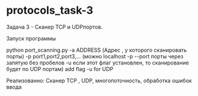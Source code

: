 # protocols_task-3

Задача 3 - Сканер TCP и UDPпортов.

Запуск программы

python port_scanning.py -a ADDRESS (Адрес , у которого сканировать порты) -p port1,port2,port3,... 
(можно localhost -p --port порты через запятую без пробелов -u если этот флаг установлен, то сканирование будет по UDP портам)
add flag -u for UDP

Реализованно: Сканер TCP , UDP, многопоточность, обработка ошибок ввода
